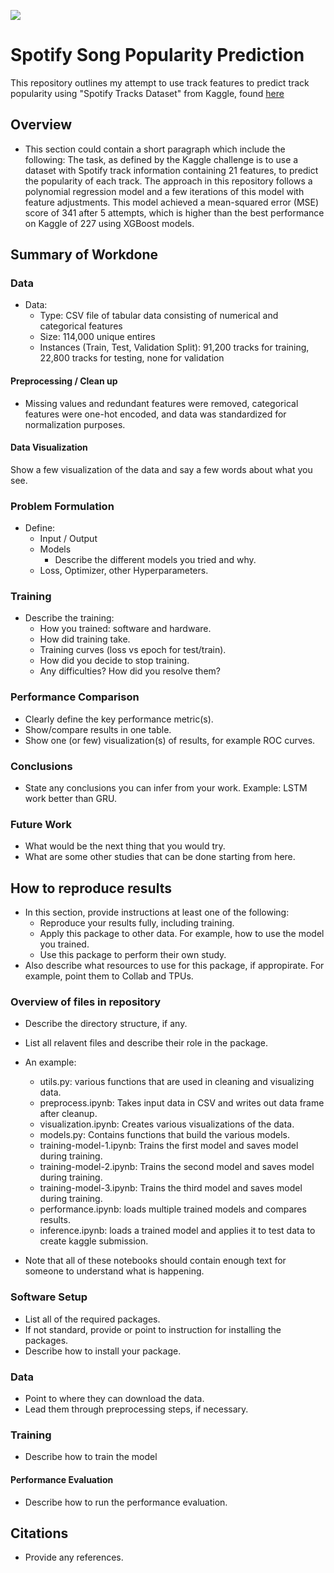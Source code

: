 ![](UTA-DataScience-Logo.png)

# Spotify Song Popularity Prediction

This repository outlines my attempt to use track features to predict track popularity using "Spotify Tracks Dataset" from Kaggle, found [here](https://www.kaggle.com/datasets/maharshipandya/-spotify-tracks-dataset/data)

## Overview

* This section could contain a short paragraph which include the following:
The task, as defined by the Kaggle challenge is to use a dataset with Spotify track information containing 21 features, to predict the popularity of each track. The approach in this repository follows a polynomial regression model and a few iterations of this model with feature adjustments. This model achieved a mean-squared error (MSE) score of 341 after 5 attempts, which is higher than the best performance on Kaggle of 227 using XGBoost models.

## Summary of Workdone

### Data

* Data:
  * Type: CSV file of tabular data consisting of numerical and categorical features
  * Size: 114,000 unique entires
  * Instances (Train, Test, Validation Split): 91,200 tracks for training, 22,800 tracks for testing, none for validation

#### Preprocessing / Clean up

* Missing values and redundant features were removed, categorical features were one-hot encoded, and data was standardized for normalization purposes. 

#### Data Visualization

Show a few visualization of the data and say a few words about what you see.

### Problem Formulation

* Define:
  * Input / Output
  * Models
    * Describe the different models you tried and why.
  * Loss, Optimizer, other Hyperparameters.

### Training

* Describe the training:
  * How you trained: software and hardware.
  * How did training take.
  * Training curves (loss vs epoch for test/train).
  * How did you decide to stop training.
  * Any difficulties? How did you resolve them?

### Performance Comparison

* Clearly define the key performance metric(s).
* Show/compare results in one table.
* Show one (or few) visualization(s) of results, for example ROC curves.

### Conclusions

* State any conclusions you can infer from your work. Example: LSTM work better than GRU.

### Future Work

* What would be the next thing that you would try.
* What are some other studies that can be done starting from here.

## How to reproduce results

* In this section, provide instructions at least one of the following:
   * Reproduce your results fully, including training.
   * Apply this package to other data. For example, how to use the model you trained.
   * Use this package to perform their own study.
* Also describe what resources to use for this package, if appropirate. For example, point them to Collab and TPUs.

### Overview of files in repository

* Describe the directory structure, if any.
* List all relavent files and describe their role in the package.
* An example:
  * utils.py: various functions that are used in cleaning and visualizing data.
  * preprocess.ipynb: Takes input data in CSV and writes out data frame after cleanup.
  * visualization.ipynb: Creates various visualizations of the data.
  * models.py: Contains functions that build the various models.
  * training-model-1.ipynb: Trains the first model and saves model during training.
  * training-model-2.ipynb: Trains the second model and saves model during training.
  * training-model-3.ipynb: Trains the third model and saves model during training.
  * performance.ipynb: loads multiple trained models and compares results.
  * inference.ipynb: loads a trained model and applies it to test data to create kaggle submission.

* Note that all of these notebooks should contain enough text for someone to understand what is happening.

### Software Setup
* List all of the required packages.
* If not standard, provide or point to instruction for installing the packages.
* Describe how to install your package.

### Data

* Point to where they can download the data.
* Lead them through preprocessing steps, if necessary.

### Training

* Describe how to train the model

#### Performance Evaluation

* Describe how to run the performance evaluation.


## Citations

* Provide any references.







